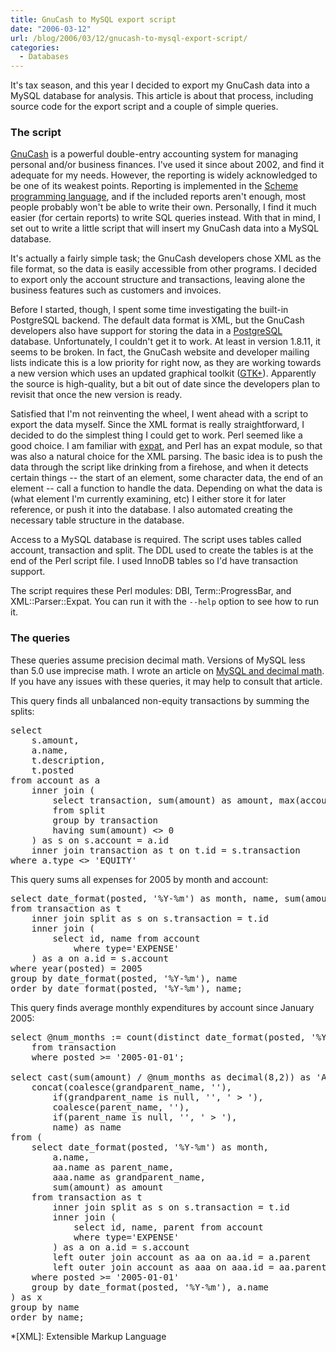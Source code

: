 ```yaml
---
title: GnuCash to MySQL export script
date: "2006-03-12"
url: /blog/2006/03/12/gnucash-to-mysql-export-script/
categories:
  - Databases
---
```

It's tax season, and this year I decided to export my GnuCash data into a MySQL database for analysis. This article is about that process, including source code for the export script and a couple of simple queries.

### The script

[GnuCash][1] is a powerful double-entry accounting system for managing personal and/or business finances. I've used it since about 2002, and find it adequate for my needs. However, the reporting is widely acknowledged to be one of its weakest points. Reporting is implemented in the [Scheme programming language][2], and if the included reports aren't enough, most people probably won't be able to write their own. Personally, I find it much easier (for certain reports) to write SQL queries instead. With that in mind, I set out to write a little script that will insert my GnuCash data into a MySQL database.

It's actually a fairly simple task; the GnuCash developers chose XML as the file format, so the data is easily accessible from other programs. I decided to export only the account structure and transactions, leaving alone the business features such as customers and invoices.

Before I started, though, I spent some time investigating the built-in PostgreSQL backend. The default data format is XML, but the GnuCash developers also have support for storing the data in a [PostgreSQL][3] database. Unfortunately, I couldn't get it to work. At least in version 1.8.11, it seems to be broken. In fact, the GnuCash website and developer mailing lists indicate this is a low priority for right now, as they are working towards a new version which uses an updated graphical toolkit ([GTK+][4]). Apparently the source is high-quality, but a bit out of date since the developers plan to revisit that once the new version is ready.

Satisfied that I'm not reinventing the wheel, I went ahead with a script to export the data myself. Since the XML format is really straightforward, I decided to do the simplest thing I could get to work. Perl seemed like a good choice. I am familiar with [expat][5], and Perl has an expat module, so that was also a natural choice for the XML parsing. The basic idea is to push the data through the script like drinking from a firehose, and when it detects certain things -- the start of an element, some character data, the end of an element -- call a function to handle the data. Depending on what the data is (what element I'm currently examining, etc) I either store it for later reference, or push it into the database. I also automated creating the necessary table structure in the database.

Access to a MySQL database is required. The script uses tables called account, transaction and split. The DDL used to create the tables is at the end of the Perl script file. I used InnoDB tables so I'd have transaction support.

The script requires these Perl modules: DBI, Term::ProgressBar, and XML::Parser::Expat. You can run it with the `--help` option to see how to run it.

### The queries

These queries assume precision decimal math. Versions of MySQL less than 5.0 use imprecise math. I wrote an article on [MySQL and decimal math][6]. If you have any issues with these queries, it may help to consult that article.

This query finds all unbalanced non-equity transactions by summing the splits:

<pre>select
    s.amount,
    a.name,
    t.description,
    t.posted
from account as a
    inner join (
        select transaction, sum(amount) as amount, max(account) as account
        from split
        group by transaction
        having sum(amount) &lt;&gt; 0
    ) as s on s.account = a.id
    inner join transaction as t on t.id = s.transaction
where a.type &lt;&gt; 'EQUITY'</pre>

This query sums all expenses for 2005 by month and account:

<pre>select date_format(posted, '%Y-%m') as month, name, sum(amount) as amount
from transaction as t
    inner join split as s on s.transaction = t.id
    inner join (
        select id, name from account
            where type='EXPENSE'
    ) as a on a.id = s.account
where year(posted) = 2005
group by date_format(posted, '%Y-%m'), name
order by date_format(posted, '%Y-%m'), name;</pre>

This query finds average monthly expenditures by account since January 2005:

<pre>select @num_months := count(distinct date_format(posted, '%Y-%m'))
    from transaction
    where posted &gt;= '2005-01-01';

select cast(sum(amount) / @num_months as decimal(8,2)) as 'Average monthly amount',
    concat(coalesce(grandparent_name, ''),
        if(grandparent_name is null, '', ' &gt; '),
        coalesce(parent_name, ''),
        if(parent_name is null, '', ' &gt; '),
        name) as name
from (
    select date_format(posted, '%Y-%m') as month,
        a.name,
        aa.name as parent_name,
        aaa.name as grandparent_name,
        sum(amount) as amount
    from transaction as t
        inner join split as s on s.transaction = t.id
        inner join (
            select id, name, parent from account
            where type='EXPENSE'
        ) as a on a.id = s.account
        left outer join account as aa on aa.id = a.parent
        left outer join account as aaa on aaa.id = aa.parent
    where posted &gt;= '2005-01-01'
    group by date_format(posted, '%Y-%m'), a.name
) as x
group by name
order by name;</pre>

 [1]: http://www.gnucash.org
 [2]: http://www.swiss.ai.mit.edu/projects/scheme/
 [3]: http://www.postgresql.org
 [4]: http://www.gtk.org
 [5]: http://expat.sourceforge.net
 [6]: http://www.xaprb.com/blog/2006/03/08/decimal-math-in-mysql/

 *[XML]: Extensible Markup Language
